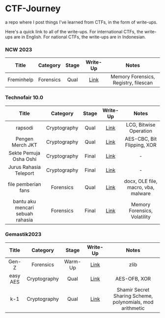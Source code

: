 # CTF-Journey
a repo where I post things I've learned from CTFs, in the form of write-ups.

Here's a quick link to all of the write-ups. For international CTFs, the write-ups are in English. For national CTFs, the write-ups are in Indonesian.

### NCW 2023

| Title |  Category |  Stage  |              Write-Up              | Notes |
|:-----:|:---------:|:-------:|:----------------------------------:|:-----:|
| Freminhelp | Forensics | Qual | [Link](./ncw23/foren/freminhelp/) | Memory Forensics, Registry, filescan  |


### Technofair 10.0

|  Title  |   Category   | Stage |               Write-Up               |          Notes         |
|:-------:|:------------:|:-----:|:------------------------------------:|:----------------------:|
| rapsodi | Cryptography | Qual  | [Link](./technofair-10/cry/rapsodi/) | LCG, Bitwise Operation |
| Pengen Merch JKT | Cryptography | Qual  | [Link](./technofair-10/cry/pengen-merch-jkt/) | AES-CBC, Bit Flipping, XOR |
| Sekte Pemuja Osha Oshi | Cryptography | Final  | [Link](./technofair-10/cry/sekte-pemuja-osha-oshi/) | - |
| Jurus Rahasia Teleport | Cryptography | Final  | [Link](./technofair-10/cry/jurus-rahasia-teleport/) | - |
| file pemberian fans | Forensics | Qual  | [Link](./technofair-10/foren/file-pemberian-fans) | docx, OLE file, macro, vba, malware |
| bantu aku mencari sebuah rahasia | Forensics | Final  | [Link](./technofair-10/foren/bantu-aku) | Memory Forensics, Volatility |


### Gemastik2023

| Title |  Category |  Stage  |              Write-Up              | Notes |
|:-----:|:---------:|:-------:|:----------------------------------:|:-----:|
| Gen-Z | Forensics | Warm-Up | [Link](./gemastik-23/foren/gen-z/) | zlib  |
| easy AES | Cryptography | Qual | [Link](./gemastik-23/cry/easy-aes/) | AES-OFB, XOR  |
| k-1 | Cryptography | Qual | [Link](./gemastik-23/cry/k-1/) | Shamir Secret Sharing Scheme, polynomials, mod arithmetic |